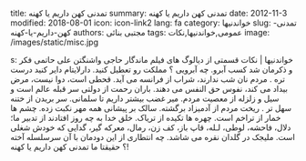 title: تمدنی کهن داریم یا کهنه
summary: تمدنی کهن داریم یا کهنه
date: 2012-11-3
modified: 2018-08-01
icon:  icon-link2
lang: fa
category: خواندنیها
slug: تمدنی-کهن-داریم-یا-کهنه
authors: مجتبی بنائی
tags: عمومی,خواندنیها,نکات
image: /images/static/misc.jpg

s: خواندنیها | نکات قسمتی از دیالوگ های فیلم ماندگار حاجی واشنگتن علی حاتمی  فکر و ذکرمان شد کسب آبرو. چه آبرویی ؟ مملکت رو تعطیل کنید. دارلایتام دایر کنید درست تره . مردم نان شب ندارند، شراب از فرانسه می آید. قحطی است، دوا نیست، مرض بیداد می کند، نفوس حق النفس می دهند.  باران رحمت از دولتی سر قبله عالم است و سیل و زلزله از معصیت مردم. میر غضب بیشتر داریم تا سلمانی. سر بریدن از ختنه سهل تر . ریخت مردم از آدمیزاد برگشته. سالک بر پیشانی همه مهر نکبت زده. چشم ها خمار از تراخم است. چهره ها تکیده از تریاک. خلق خدا به چه روز افتادند از تدبیر ما؛ دلال، فاحشه، لوطی، لـله، قاپ باز، کف زن، رمال، معرکه گیر، گدایی که خودش شغلی است. ملیجک در گلدان نقره می شاشد. چه انتطاری از این دودمان با آن سرسلسله آخته ؟  حقیقتا ما تمدنی کهن داریم یا کهنه!